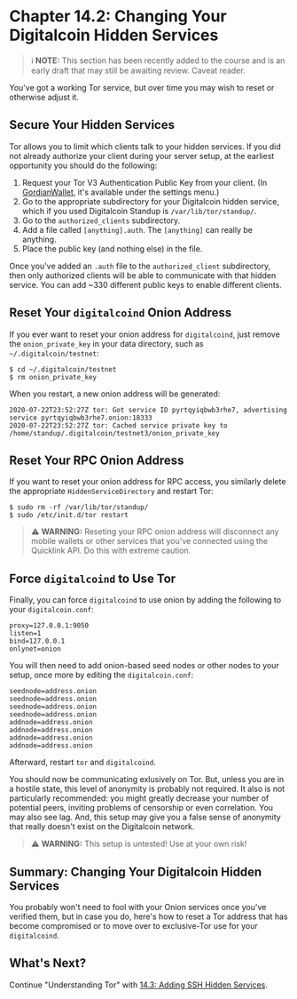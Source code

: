 # Chapter 14.2: Changing Your Digitalcoin Hidden Services

> :information_source: **NOTE:** This section has been recently added to the course and is an early draft that may still be awaiting review. Caveat reader.

You've got a working Tor service, but over time you may wish to reset or otherwise adjust it.

## Secure Your Hidden Services

Tor allows you to limit which clients talk to your hidden services. If you did not already authorize your client during your server setup, at the earliest opportunity you should do the following:

1. Request your Tor V3 Authentication Public Key from your client. (In [GordianWallet](https://github.com/BlockchainCommons/GordianWallet-iOS), it's available under the settings menu.)
2. Go to the appropriate subdirectory for your Digitalcoin hidden service, which if you used Digitalcoin Standup is `/var/lib/tor/standup/`.
3. Go to the `authorized_clients` subdirectory.
4. Add a file called `[anything].auth`. The `[anything]` can really be anything.
5. Place the public key (and nothing else) in the file.

Once you've added an `.auth` file to the `authorized_client` subdirectory, then only authorized clients will be able to communicate with that hidden service. You can add ~330 different public keys to enable different clients.

## Reset Your `digitalcoind` Onion Address

If you ever want to reset your onion address for `digitalcoind`, just remove the `onion_private_key` in your data directory, such as `~/.digitalcoin/testnet`:
```
$ cd ~/.digitalcoin/testnet
$ rm onion_private_key 
```
When you restart, a new onion address will be generated:
```
2020-07-22T23:52:27Z tor: Got service ID pyrtqyiqbwb3rhe7, advertising service pyrtqyiqbwb3rhe7.onion:18333
2020-07-22T23:52:27Z tor: Cached service private key to /home/standup/.digitalcoin/testnet3/onion_private_key
```

## Reset Your RPC Onion Address

If you want to reset your onion address for RPC access, you similarly delete the appropriate `HiddenServiceDirectory` and restart Tor:
```
$ sudo rm -rf /var/lib/tor/standup/
$ sudo /etc/init.d/tor restart
```

> :warning: **WARNING:** Reseting your RPC onion address will disconnect any mobile wallets or other services that you've connected using the Quicklink API. Do this with extreme caution.

## Force `digitalcoind` to Use Tor

Finally, you can force `digitalcoind` to use onion by adding the following to your `digitalcoin.conf`:
```
proxy=127.0.0.1:9050
listen=1
bind=127.0.0.1
onlynet=onion
```
You will then need to add onion-based seed nodes or other nodes to your setup, once more by editing the `digitalcoin.conf`:
```
seednode=address.onion
seednode=address.onion
seednode=address.onion
seednode=address.onion
addnode=address.onion
addnode=address.onion
addnode=address.onion
addnode=address.onion
```
Afterward, restart `tor` and `digitalcoind`.

You should now be communicating exlusively on Tor. But, unless you are in a hostile state, this level of anonymity is probably not required. It also is not particularly recommended: you might greatly decrease your number of potential peers, inviting problems of censorship or even correlation. You may also see lag. And, this setup may give you a false sense of anonymity that really doesn't exist on the Digitalcoin network.

> :warning: **WARNING:** This setup is untested! Use at your own risk!

## Summary: Changing Your Digitalcoin Hidden Services

You probably won't need to fool with your Onion services once you've verified them, but in case you do, here's how to reset a Tor address that has become compromised or to move over to exclusive-Tor use for your `digitalcoind`.

## What's Next?

Continue "Understanding Tor" with [14.3: Adding SSH Hidden Services](14_3_Adding_SSH_Hidden_Services.md).
